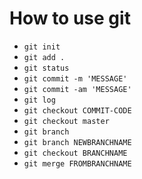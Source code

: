 # How to use git

- `git init`
- `git add .`
- `git status`
- `git commit -m 'MESSAGE'`
- `git commit -am 'MESSAGE'`
- `git log`
- `git checkout COMMIT-CODE`
- `git checkout master`
- `git branch`
- `git branch NEWBRANCHNAME`
- `git checkout BRANCHNAME`
- `git merge FROMBRANCHNAME`  
